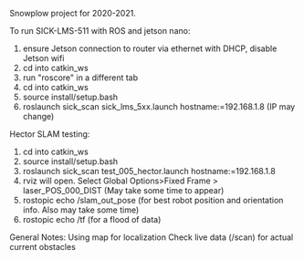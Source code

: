 Snowplow project for 2020-2021.

To run SICK-LMS-511 with ROS and jetson nano:  
1. ensure Jetson connection to router via ethernet with DHCP, disable Jetson wifi  
2. cd into catkin_ws  
3. run "roscore" in a different tab  
4. cd into catkin_ws  
5. source install/setup.bash  
6. roslaunch sick_scan sick_lms_5xx.launch hostname:=192.168.1.8 (IP may change)  

Hector SLAM testing:  
1. cd into catkin_ws  
2. source install/setup.bash  
3. roslaunch sick_scan test_005_hector.launch hostname:=192.168.1.8  
4. rviz will open. Select Global Options>Fixed Frame > laser_POS_000_DIST (May take some time to appear)  
5. rostopic echo /slam_out_pose (for best robot position and orientation info. Also may take some time)  
6. rostopic echo /tf (for a flood of data)  

General Notes:
Using map for localization
Check live data (/scan) for actual current obstacles
